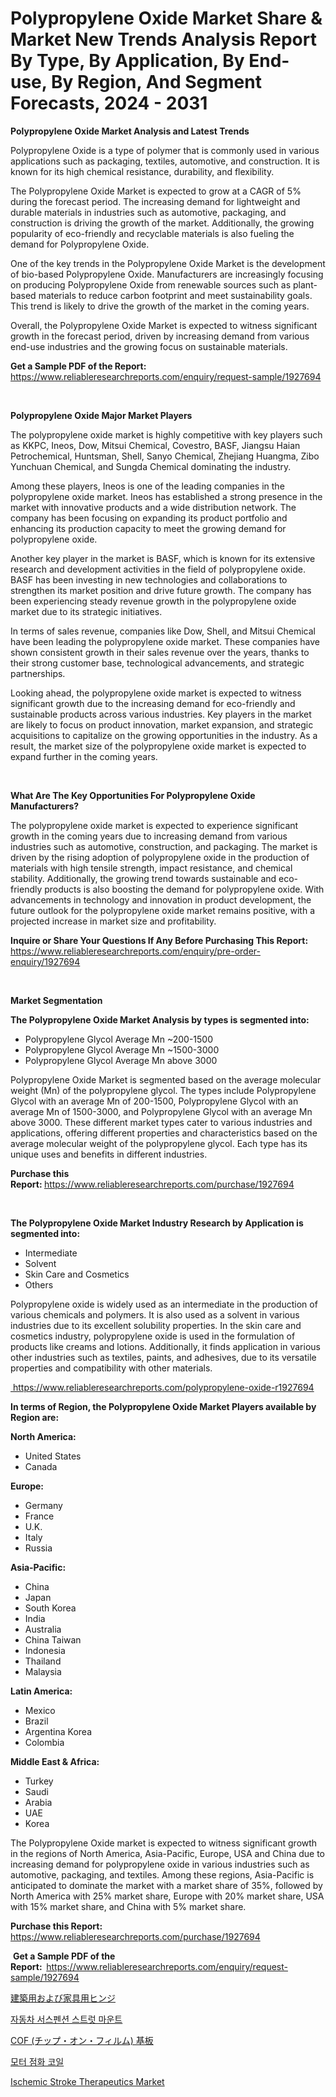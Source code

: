 <p><h1>Polypropylene Oxide Market Share & Market New Trends Analysis Report By Type, By Application, By End-use, By Region, And Segment Forecasts, 2024 - 2031</h1></p><p><strong>Polypropylene Oxide Market Analysis and Latest Trends</strong></p>
<p><p>Polypropylene Oxide is a type of polymer that is commonly used in various applications such as packaging, textiles, automotive, and construction. It is known for its high chemical resistance, durability, and flexibility.</p><p>The Polypropylene Oxide Market is expected to grow at a CAGR of 5% during the forecast period. The increasing demand for lightweight and durable materials in industries such as automotive, packaging, and construction is driving the growth of the market. Additionally, the growing popularity of eco-friendly and recyclable materials is also fueling the demand for Polypropylene Oxide.</p><p>One of the key trends in the Polypropylene Oxide Market is the development of bio-based Polypropylene Oxide. Manufacturers are increasingly focusing on producing Polypropylene Oxide from renewable sources such as plant-based materials to reduce carbon footprint and meet sustainability goals. This trend is likely to drive the growth of the market in the coming years.</p><p>Overall, the Polypropylene Oxide Market is expected to witness significant growth in the forecast period, driven by increasing demand from various end-use industries and the growing focus on sustainable materials.</p></p>
<p><strong>Get a Sample PDF of the Report:&nbsp;</strong> <a href="https://www.reliableresearchreports.com/enquiry/request-sample/1927694">https://www.reliableresearchreports.com/enquiry/request-sample/1927694</a></p>
<p>&nbsp;</p>
<p><strong>Polypropylene Oxide Major Market Players</strong></p>
<p><p>The polypropylene oxide market is highly competitive with key players such as KKPC, Ineos, Dow, Mitsui Chemical, Covestro, BASF, Jiangsu Haian Petrochemical, Huntsman, Shell, Sanyo Chemical, Zhejiang Huangma, Zibo Yunchuan Chemical, and Sungda Chemical dominating the industry.</p><p>Among these players, Ineos is one of the leading companies in the polypropylene oxide market. Ineos has established a strong presence in the market with innovative products and a wide distribution network. The company has been focusing on expanding its product portfolio and enhancing its production capacity to meet the growing demand for polypropylene oxide.</p><p>Another key player in the market is BASF, which is known for its extensive research and development activities in the field of polypropylene oxide. BASF has been investing in new technologies and collaborations to strengthen its market position and drive future growth. The company has been experiencing steady revenue growth in the polypropylene oxide market due to its strategic initiatives.</p><p>In terms of sales revenue, companies like Dow, Shell, and Mitsui Chemical have been leading the polypropylene oxide market. These companies have shown consistent growth in their sales revenue over the years, thanks to their strong customer base, technological advancements, and strategic partnerships.</p><p>Looking ahead, the polypropylene oxide market is expected to witness significant growth due to the increasing demand for eco-friendly and sustainable products across various industries. Key players in the market are likely to focus on product innovation, market expansion, and strategic acquisitions to capitalize on the growing opportunities in the industry. As a result, the market size of the polypropylene oxide market is expected to expand further in the coming years.</p></p>
<p>&nbsp;</p>
<p><strong>What Are The Key Opportunities For Polypropylene Oxide Manufacturers?</strong></p>
<p><p>The polypropylene oxide market is expected to experience significant growth in the coming years due to increasing demand from various industries such as automotive, construction, and packaging. The market is driven by the rising adoption of polypropylene oxide in the production of materials with high tensile strength, impact resistance, and chemical stability. Additionally, the growing trend towards sustainable and eco-friendly products is also boosting the demand for polypropylene oxide. With advancements in technology and innovation in product development, the future outlook for the polypropylene oxide market remains positive, with a projected increase in market size and profitability.</p></p>
<p><strong>Inquire or Share Your Questions If Any Before Purchasing This Report:</strong> <a href="https://www.reliableresearchreports.com/enquiry/pre-order-enquiry/1927694">https://www.reliableresearchreports.com/enquiry/pre-order-enquiry/1927694</a></p>
<p>&nbsp;</p>
<p><strong>Market Segmentation</strong></p>
<p><strong>The Polypropylene Oxide Market Analysis by types is segmented into:</strong></p>
<p><ul><li>Polypropylene Glycol Average Mn ~200-1500</li><li>Polypropylene Glycol Average Mn ~1500-3000</li><li>Polypropylene Glycol Average Mn above 3000</li></ul></p>
<p><p>Polypropylene Oxide Market is segmented based on the average molecular weight (Mn) of the polypropylene glycol. The types include Polypropylene Glycol with an average Mn of 200-1500, Polypropylene Glycol with an average Mn of 1500-3000, and Polypropylene Glycol with an average Mn above 3000. These different market types cater to various industries and applications, offering different properties and characteristics based on the average molecular weight of the polypropylene glycol. Each type has its unique uses and benefits in different industries.</p></p>
<p><strong>Purchase this Report:&nbsp;</strong><a href="https://www.reliableresearchreports.com/purchase/1927694">https://www.reliableresearchreports.com/purchase/1927694</a></p>
<p>&nbsp;</p>
<p><strong>The Polypropylene Oxide Market Industry Research by Application is segmented into:</strong></p>
<p><ul><li>Intermediate</li><li>Solvent</li><li>Skin Care and Cosmetics</li><li>Others</li></ul></p>
<p><p>Polypropylene oxide is widely used as an intermediate in the production of various chemicals and polymers. It is also used as a solvent in various industries due to its excellent solubility properties. In the skin care and cosmetics industry, polypropylene oxide is used in the formulation of products like creams and lotions. Additionally, it finds application in various other industries such as textiles, paints, and adhesives, due to its versatile properties and compatibility with other materials.</p></p>
<p><a href="https://www.reliableresearchreports.com/polypropylene-oxide-r1927694">&nbsp;https://www.reliableresearchreports.com/polypropylene-oxide-r1927694</a></p>
<p><strong>In terms of Region, the Polypropylene Oxide Market Players available by Region are:</strong></p>
<p>
    <p> <strong> North America: </strong>
        <ul>
            <li>United States</li>
            <li>Canada</li>
        </ul>
        </p> 
    <p> <strong> Europe: </strong>
        <ul>
            <li>Germany</li>
            <li>France</li>
            <li>U.K.</li>
            <li>Italy</li>
            <li>Russia</li>
        </ul>
        </p> 
    <p> <strong> Asia-Pacific: </strong>
        <ul>
            <li>China</li>
            <li>Japan</li>
            <li>South Korea</li>
            <li>India</li>
            <li>Australia</li>
            <li>China Taiwan</li>
            <li>Indonesia</li>
            <li>Thailand</li>
            <li>Malaysia</li>
        </ul>
        </p> 
    <p> <strong> Latin America: </strong>
        <ul>
            <li>Mexico</li>
            <li>Brazil</li>
            <li>Argentina Korea</li>
            <li>Colombia</li>
        </ul>
        </p> 
    <p> <strong> Middle East & Africa: </strong>
        <ul>
            <li>Turkey</li>
            <li>Saudi</li>
            <li>Arabia</li>
            <li>UAE</li>
            <li>Korea</li>
        </ul>
    </p>
    </p>
<p><p>The Polypropylene Oxide market is expected to witness significant growth in the regions of North America, Asia-Pacific, Europe, USA and China due to increasing demand for polypropylene oxide in various industries such as automotive, packaging, and textiles. Among these regions, Asia-Pacific is anticipated to dominate the market with a market share of 35%, followed by North America with 25% market share, Europe with 20% market share, USA with 15% market share, and China with 5% market share.</p></p>
<p><strong>Purchase this Report: </strong><a href="https://www.reliableresearchreports.com/purchase/1927694">https://www.reliableresearchreports.com/purchase/1927694</a></p>
<p>&nbsp;<strong>Get a Sample PDF of the Report:&nbsp;&nbsp;</strong><a href="https://www.reliableresearchreports.com/enquiry/request-sample/1927694">https://www.reliableresearchreports.com/enquiry/request-sample/1927694</a></p>
<p><strong></strong></p>
<p><p><a href="https://github.com/moulafa/Market-Research-Report-List-2/blob/main/9857367116619.md">建築用および家具用ヒンジ</a></p><p><a href="https://medium.com/@dylanobrien626/2024%EB%85%84%EB%B6%80%ED%84%B0-2031%EB%85%84%EA%B9%8C%EC%A7%80-%EC%97%B0%ED%8F%89%EA%B7%A0-%EC%84%B1%EC%9E%A5%EB%A5%A0%EB%A1%9C-%ED%99%95%EB%8C%80%EB%90%98%EB%8A%94-%EC%9E%90%EB%8F%99%EC%B0%A8-%EC%84%9C%EC%8A%A4%ED%8E%9C%EC%85%98-%EC%8A%A4%ED%8A%B8%EB%9F%AC%ED%8A%B8-%EB%A7%88%EC%9A%B4%ED%8A%B8-%EC%8B%9C%EC%9E%A5-%EA%B7%9C%EB%AA%A8%EC%97%90-%EB%8C%80%ED%95%9C-%ED%86%B5%EC%B0%B0%EB%A0%A5-7eca3da1634b">자동차 서스펜션 스트럿 마운트</a></p><p><a href="https://github.com/SantosDicki04/Market-Research-Report-List-2/blob/main/4993261116620.md">COF (チップ・オン・フィルム) 基板</a></p><p><a href="https://medium.com/@deborahward03/%EB%AA%A8%ED%84%B0-%EC%A0%90%ED%99%94-%EC%BD%94%EC%9D%BC-%EC%8B%9C%EC%9E%A5-%EC%A1%B0%EC%82%AC-%EB%B3%B4%EA%B3%A0%EC%84%9C%EC%97%90%EB%8A%94-cagr%EB%A1%9C-%EC%98%88%EC%B8%A1%EB%90%9C-2024%EB%85%84%EB%B6%80%ED%84%B0-2031%EB%85%84%EA%B9%8C%EC%A7%80%EC%9D%98-%EC%8B%9C%EC%9E%A5-%EA%B7%9C%EB%AA%A8-%EC%A0%90%EC%9C%A0%EC%9C%A8-%EB%B0%8F-%EC%84%B1%EC%9E%A5%EB%A5%A0%EC%97%90-%EB%8C%80%ED%95%9C-%EB%B6%84%EC%84%9D%EC%9D%B4-%ED%8F%AC%ED%95%A8%EB%90%98%EC%96%B4-%EC%9E%88%EC%8A%B5%EB%8B%88%EB%8B%A4-37d9c8870070">모터 점화 코일</a></p><p><a href="https://github.com/kaiserrayhan25/Market-Research-Report-List-1/blob/main/ischemic-stroke-therapeutics-market.md">Ischemic Stroke Therapeutics Market</a></p></p>